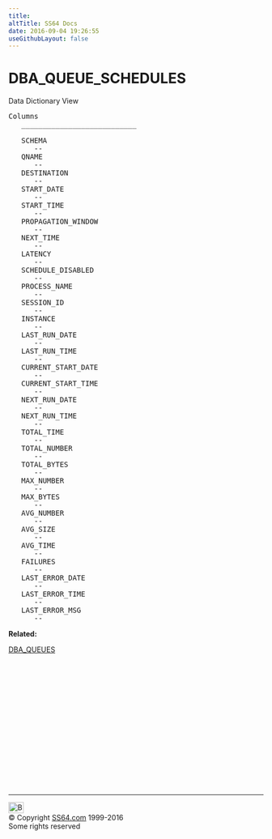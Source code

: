 ```yaml
---
title:
altTitle: SS64 Docs
date: 2016-09-04 19:26:55
useGithubLayout: false
---
```

<!-- #BeginLibraryItem "/Library/head_orad.lbi" --><!-- #EndLibraryItem --><h1>DBA_QUEUE_SCHEDULES </h1><p> Data Dictionary View </p> 
 
<pre>Columns
   ___________________________
 
   SCHEMA
      --
   QNAME
      --
   DESTINATION
      --
   START_DATE
      --
   START_TIME
      --
   PROPAGATION_WINDOW
      --
   NEXT_TIME
      --
   LATENCY
      --
   SCHEDULE_DISABLED
      --
   PROCESS_NAME
      --
   SESSION_ID
      --
   INSTANCE
      --
   LAST_RUN_DATE
      --
   LAST_RUN_TIME
      --
   CURRENT_START_DATE
      --
   CURRENT_START_TIME
      --
   NEXT_RUN_DATE
      --
   NEXT_RUN_TIME
      --
   TOTAL_TIME
      --
   TOTAL_NUMBER
      --
   TOTAL_BYTES
      --
   MAX_NUMBER
      --
   MAX_BYTES
      --
   AVG_NUMBER
      --
   AVG_SIZE
      --
   AVG_TIME
      --
   FAILURES
      --
   LAST_ERROR_DATE
      --
   LAST_ERROR_TIME
      --
   LAST_ERROR_MSG
      --</pre>
<p><b>Related:</b></p>
<p><a href="DBA_QUEUES.html">DBA_QUEUES</a></p><!-- #BeginLibraryItem "/Library/foot_orad.lbi" --><p>
<!-- oracle-footer -->
<ins class="adsbygoogle" style="display:inline-block;width:300px;height:250px" data-ad-client="ca-pub-6140977852749469" data-ad-slot="4275490898"></ins>
<script>
(adsbygoogle = window.adsbygoogle || []).push({});
</script></p>
<hr>
<div id="bl" class="footer"><a href="DBA_QUEUE_SCHEDULES.html#"><img src="../images/top.png" width="30" height="22" alt="Back to the Top"></a></div>
<div id="br" class="footer, tagline">© Copyright <a href="http://ss64.com/">SS64.com</a> 1999-2016<br>
Some rights reserved</div>
<!-- #EndLibraryItem -->

